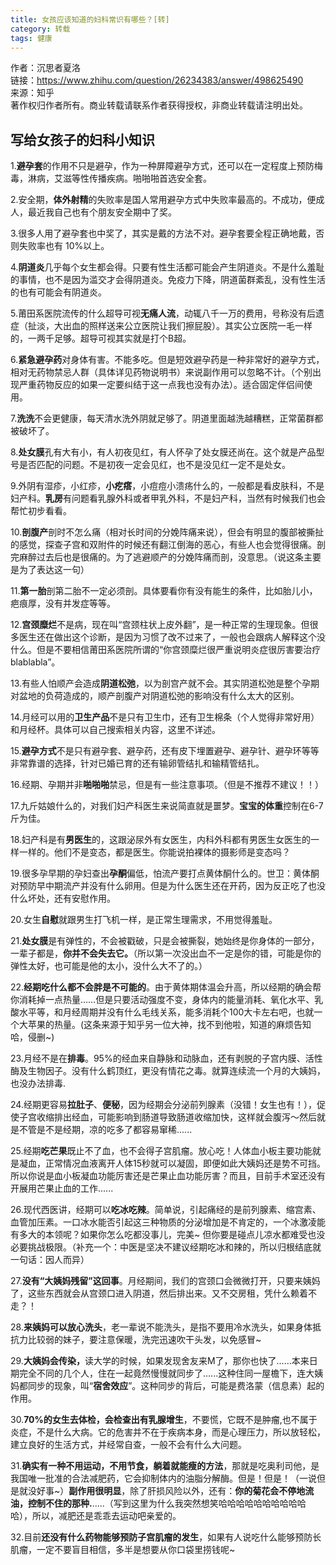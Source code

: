 ```yaml
---
title: 女孩应该知道的妇科常识有哪些？[转]
category: 转载
tags: 健康
---
```


作者：沉思者夏洛<br>
链接：https://www.zhihu.com/question/26234383/answer/498625490<br>
来源：知乎<br>
著作权归作者所有。商业转载请联系作者获得授权，非商业转载请注明出处。

## 写给女孩子的妇科小知识

1.<b>避孕套</b>的作用不只是避孕，作为一种屏障避孕方式，还可以在一定程度上预防梅毒，淋病，艾滋等性传播疾病。啪啪啪首选安全套。

2.安全期，<b>体外射精</b>的失败率是国人常用避孕方式中失败率最高的。不成功，便成人，最近我自己也有个朋友安全期中了奖。

3.很多人用了避孕套也中奖了，其实是戴的方法不对。避孕套要全程正确地戴，否则失败率也有 10%以上。

4.<b>阴道炎</b>几乎每个女生都会得。只要有性生活都可能会产生阴道炎。不是什么羞耻的事情，也不是因为滥交才会得阴道炎。免疫力下降，阴道菌群紊乱，没有性生活的也有可能会有阴道炎。

5.莆田系医院流传的什么超导可视<b>无痛人流</b>，动辄八千一万的费用，号称没有后遗症（扯淡，大出血的照样送来公立医院让我们擦屁股）。其实公立医院一毛一样的，一两千足够。超导可视其实就是打个B超。

6.<b>紧急避孕药</b>对身体有害。不能多吃。但是短效避孕药是一种非常好的避孕方式，相对无药物禁忌人群（具体详见药物说明书）来说副作用可以忽略不计。（个别出现严重药物反应的如果一定要纠结于这一点我也没有办法）。适合固定伴侣间使用。

7.<b>洗洗</b>不会更健康，每天清水洗外阴就足够了。阴道里面越洗越糟糕，正常菌群都被破坏了。 

8.<b>处女膜</b>孔有大有小，有人初夜见红，有人怀孕了处女膜还尚在。这个就是产品型号是否匹配的问题。不是初夜一定会见红，也不是没见红一定不是处女。

9.外阴有湿疹，小红疹，<b>小疙瘩</b>，小痘痘小溃疡什么的，一般都是看皮肤科，不是妇产科。<b>乳房</b>有问题看乳腺外科或者甲乳外科，不是妇产科，当然有时候我们也会帮忙初步看看。 

10.<b>剖腹产</b>剖时不怎么痛（相对长时间的分娩阵痛来说），但会有明显的腹部被撕扯的感觉，探查子宫和双附件的时候还有翻江倒海的恶心，有些人也会觉得很痛。剖完麻醉过去后也是很痛的。为了逃避顺产的分娩阵痛而剖，没意思。（说这条主要是为了表达这一句） 

11.<b>第一胎</b>剖第二胎不一定必须剖。具体要看你有没有能生的条件，比如胎儿小，疤痕厚，没有并发症等等。 

12.<b>宫颈糜烂</b>不是病，现在叫“宫颈柱状上皮外翻”，是一种正常的生理现象。但很多医生还在做出这个诊断，是因为习惯了改不过来了，一般也会跟病人解释这个没什么。但是不要相信莆田系医院所谓的“你宫颈糜烂很严重说明炎症很厉害要治疗 blablabla”。 

13.有些人怕顺产会造成<b>阴道松弛</b>，以为剖宫产就不会。其实阴道松弛是整个孕期对盆地的负荷造成的，顺产剖腹产对阴道松弛的影响没有什么太大的区别。

14.月经可以用的<b>卫生产品</b>不是只有卫生巾，还有卫生棉条（个人觉得非常好用）和月经杯。具体可以自己搜索相关内容，这里不详述。 

15.<b>避孕方式</b>不是只有避孕套、避孕药，还有皮下埋置避孕、避孕针、避孕环等等非常靠谱的选择，针对已婚已育的还有输卵管结扎和输精管结扎。 

16.经期、孕期并非<b>啪啪啪</b>禁忌，但是有一些注意事项。（但是不推荐不建议！！） 

17.九斤姑娘什么的，对我们妇产科医生来说简直就是噩梦。<b>宝宝的体重</b>控制在6-7斤为佳。 

18.妇产科是有<b>男医生</b>的，这跟泌尿外有女医生，内科外科都有男医生女医生的一样一样的。他们不是变态，都是医生。你能说拍裸体的摄影师是变态吗？ 

19.很多孕早期的孕妇查出<b>孕酮</b>偏低，怕流产要打点黄体酮什么的。世卫：黄体酮对预防早中期流产并没有什么卵用。但是为什么医生还在开药，因为反正吃了也没什么坏处，还有安慰作用。 

20.女生<b>自慰</b>就跟男生打飞机一样，是正常生理需求，不用觉得羞耻。

21.<b>处女膜</b>是有弹性的，不会被戳破，只是会被撕裂，她始终是你身体的一部分，一辈子都是，<b>你并不会失去它。</b>（所以第一次没出血不一定是你的错，可能是你的弹性太好，也可能是他的太小，没什么大不了的。） 

22.<b>经期吃什么都不会胖是不可能的</b>。由于黄体期体温会升高，所以经期的确会帮你消耗掉一点热量……但是只要活动强度不变，身体内的能量消耗、氧化水平、乳酸水平等，和月经周期并没有什么毛线关系，能多消耗个100大卡左右吧，也就一个大苹果的热量。(这条来源于知乎另一位大神，找不到他啦，知道的麻烦告知哈，侵删~) 

23.月经不是在<b>排毒</b>。95%的经血来自静脉和动脉血，还有剥脱的子宫内膜、活性酶及生物因子。没有什么鹤顶红，更没有情花之毒。就算连续流一个月的大姨妈，也没办法排毒. 

24.经期更容易<b>拉肚子</b>、<b>便秘</b>，因为经期会分泌前列腺素（没错！女生也有！），促使子宫收缩排出经血，可能影响到肠道导致肠道收缩加快，这样就会腹泻～然后就是不管是不是经期，凉的吃多了都容易窜稀...... 

25.经期<b>吃芒果</b>既止不了血，也不会得子宫肌瘤。放心吃！人体血小板主要功能就是凝血，正常情况血液离开人体15秒就可以凝固，即便如此大姨妈还是势不可挡。所以你说是血小板凝血功能厉害还是芒果止血功能厉害？而且，目前手术室还没有开展用芒果止血的工作...... 

26.现代西医讲，经期可以<b>吃冰吃辣</b>。简单说，引起痛经的是前列腺素、缩宫素、血管加压素。一口冰水能否引起这三种物质的分泌增加是不肯定的，一个冰激凌能有多大的本领呢？如果你怎么吃都没事儿，完美~ 但你要是碰点儿凉水都难受也没必要挑战极限。（补充一个：中医是坚决不建议经期吃冰和辣的，所以归根结底就一句话：因人而异）

27.<b>没有“大姨妈残留”这回事</b>。月经期间，我们的宫颈口会微微打开，只要来姨妈了，这些东西就会从宫颈口进入阴道，然后排出来。又不交房租，凭什么赖着不走？！ 

28.<b>来姨妈可以放心洗头</b>，老一辈说不能洗头，是指不要用冷水洗头，如果身体抵抗力比较弱的妹子，要注意保暖，洗完迅速吹干头发，以免感冒~ 

29.<b>大姨妈会传染，</b>读大学的时候，如果发现舍友来M了，那你也快了……本来日期完全不同的几个人，住在一起竟然慢慢就同步了......这种住同一屋檐下，连大姨妈都同步的现象，叫“<b>宿舍效应</b>”。这种同步的背后，可能是费洛蒙（信息素）起的作用。 

30.<b>70%的女生去体检，会检查出有乳腺增生</b>，不要慌，它既不是肿瘤,也不属于炎症，不是什么大病。它的危害并不在于疾病本身，而是心理压力，所以放轻松，建立良好的生活方式，并经常自查，一般不会有什么大问题。 

31.<b>确实有一种不用运动，不用节食，躺着就能瘦的方法</b>，那就是吃奥利司他，是我国唯一批准的合法减肥药，它会抑制体内的油脂分解酶。但是！但是！（一说但是就没好事~）<b>副作用很明显</b>，除了肝损风险以外，还有：<b>你的菊花会不停地流油，控制不住的那种.</b>.....（写到这里为什么我突然想笑哈哈哈哈哈哈哈哈哈哈哈），所以，减肥还是乖乖去运动吧亲爱的。

32.目前<b>还没有什么药物能够预防子宫肌瘤的发生</b>，如果有人说吃什么能够预防长肌瘤，一定不要盲目相信，多半是想要从你口袋里捞钱呢~